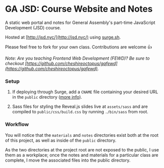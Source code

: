 # GA JSD: Course Website and Notes

A static web portal and notes for General Assembly's part-time JavaScript Development (JSD) course.

Hosted at [http://jsd.nyc/](http://jsd.nyc/) using [surge.sh](http://surge.sh).

Please feel free to fork for your own class. Contributions are welcome 👍

*Note: Are you teaching Frontend Web Development (FEWD)? Be sure to checkout [https://github.com/cheshireoctopus/gafewd](https://github.com/cheshireoctopus/gafewd).*

### Setup

1. If deploying through Surge, add a `CNAME` file containing your desired URL in the `public` directory ([more info](http://surge.sh/help/remembering-a-domain)).

2. Sass files for styling the Reveal.js slides live at `assets/sass` and are compiled to `public/css/build.css` by running `./bin/sass` from root.

### Workflow

You will notice that the `materials` and `notes` directories exist both at the root of this project, as well as inside of the `public` directory.

As the two directories at the project root are not exposed to the public, I use them as a workplace; once the notes and materials for a particular class are complete, I move the associated files into the public directory.
